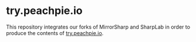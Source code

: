# try.peachpie.io

This repository integrates our forks of MirrorSharp and SharpLab in order to produce the contents of [try.peachpie.io](https://try.peachpie.io).
